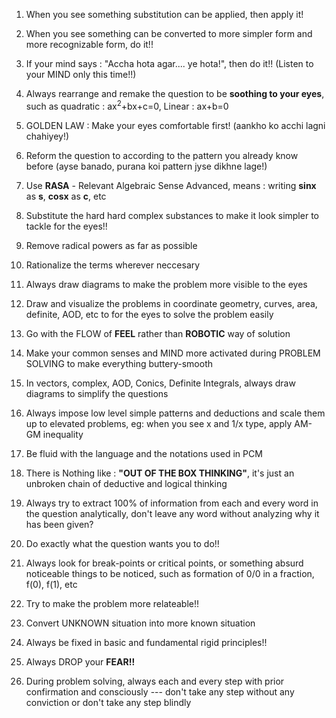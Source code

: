 1. When you see something substitution can be applied, then apply it!

2. When you see something can be converted to more simpler form and more recognizable form, do it!!

3. If your mind says : "Accha hota agar.... ye hota!", then do it!! (Listen to your MIND only this time!!)

4. Always rearrange and remake the question to be **soothing to your eyes**, such as quadratic : ax<sup>2</sup>+bx+c=0, Linear : ax+b=0

5. GOLDEN LAW : Make your eyes comfortable first! (aankho ko acchi lagni chahiyey!)

6. Reform the question to according to the pattern you already know before (ayse banado, purana koi pattern jyse dikhne lage!)

7. Use **RASA** - Relevant Algebraic Sense Advanced, means : writing **sinx** as **s**, **cosx** as **c**, etc

8. Substitute the hard hard complex substances to make it look simpler to tackle for the eyes!!

9. Remove radical powers as far as possible

10. Rationalize the terms wherever neccesary

11. Always draw diagrams to make the problem more visible to the eyes

12. Draw and visualize the problems in coordinate geometry, curves, area, definite, AOD, etc to for the eyes to solve the problem easily

13. Go with the FLOW of **FEEL** rather than **ROBOTIC** way of solution

14. Make your common senses and MIND more activated during PROBLEM SOLVING to make everything buttery-smooth

15. In vectors, complex, AOD, Conics, Definite Integrals, always draw diagrams to simplify the questions

16. Always impose low level simple patterns and deductions and scale them up to elevated problems, eg: when you see x and 1/x type, apply AM-GM inequality

17. Be fluid with the language and the notations used in PCM

18. There is Nothing like : **"OUT OF THE BOX THINKING"**, it's just an unbroken chain of deductive and logical thinking

19. Always try to extract 100% of information from each and every word in the question analytically, don't leave any word without analyzing why it has been given?

20. Do exactly what the question wants you to do!!

21. Always look for break-points or critical points, or something absurd noticeable things to be noticed, such as formation of 0/0 in a fraction, f(0), f(1), etc

22. Try to make the problem more relateable!!

23. Convert UNKNOWN situation into more known situation

24. Always be fixed in basic and fundamental rigid principles!!

25. Always DROP your **FEAR!!**

26. During problem solving, always each and every step with prior confirmation and consciously --- don't take any step without any conviction or don't take any step blindly

